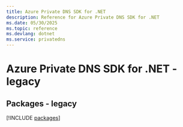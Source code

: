 ```yaml
---
title: Azure Private DNS SDK for .NET
description: Reference for Azure Private DNS SDK for .NET
ms.date: 05/30/2025
ms.topic: reference
ms.devlang: dotnet
ms.service: privatedns
---
```

# Azure Private DNS SDK for .NET - legacy
## Packages - legacy
[!INCLUDE [packages](private-dns-index.md)]